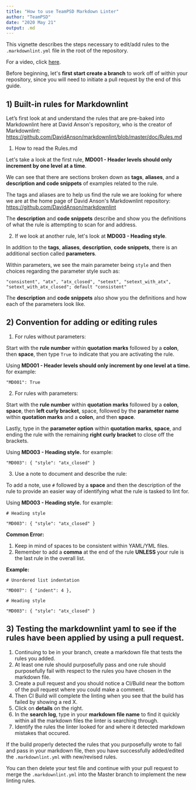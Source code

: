 ```yaml
---
title: "How to use TeamPSD Markdown Linter"
author: "TeamPSD"
date: "2020 May 21"
output: .md
---
```


This vignette describes the steps necessary to edit/add rules to  the `.markdownlint.yml` file in the root of the repository.

For a video, click [here](https://mtl.how).

Before beginning, let's **first start create a branch** to work off of within your repository, since you will need to initiate a pull request by the end of this guide. 

## 1) Built-in rules for Markdownlint
Let’s first look at and understand the rules that are pre-baked into Markdownlint here at David Anson's repository, who is the creator of Markdownlint:
https://github.com/DavidAnson/markdownlint/blob/master/doc/Rules.md

1) How to read the Rules.md

Let's take a look at the first rule, **MD001 - Header levels should only increment by one level at a time**.

We can see that there are sections broken down as **tags**, **aliases**, and a **description and code snippets** of examples related to the rule.

The tags and aliases are to help us find the rule we are looking for where we are at the home page of David Anson's Markdownlint repository: https://github.com/DavidAnson/markdownlint

The **description** and **code snippets** describe and show you the definitions of what the rule is attempting to scan for and address.

2) If we look at another rule, let's look at **MD003 - Heading style**.

In addition to the **tags**, **aliases**, **description**, **code snippets**, there is an additional section called **parameters**.

Within parameters, we see the main parameter being `style` and then choices regarding the parameter style such as:

`"consistent", "atx", "atx_closed", "setext", "setext_with_atx", "setext_with_atx_closed"; default "consistent"`

The **description** and **code snippets** also show you the definitions and how each of the parameters look like.

## 2) Convention for adding or editing rules

1) For rules without parameters:

Start with the **rule number** within **quotation marks** followed by a **colon**, then  **space**, then type `True` to indicate that you are activating the rule.

Using **MD001 - Header levels should only increment by one level at a time.** for example:

`"MD001": True`

2) For rules with parameters:

Start with the **rule number** within **quotation marks** followed by a **colon**, **space**, 
then **left curly bracket**, space, followed by the **parameter name** within **quotation marks** and a **colon**, and then **space**.

Lastly, type in the **parameter option** within **quotation marks**, **space**, and ending the rule with the remaining **right curly bracket** to close off the brackets. 

Using **MD003 - Heading style.** for example:

`"MD003": { "style": "atx_closed" }`

3) Use a note to document and describe the rule:

To add a note, use `#` followed by a **space** and then the description of the rule to provide an easier way of identifying what the rule is tasked to lint for.

Using **MD003 - Heading style.** for example:

`# Heading style`

`"MD003": { "style": "atx_closed" }`

**Common Error:** 
1. Keep in mind of spaces to be consistent within YAML/YML files.
2. Remember to add a **comma** at the end of the rule **UNLESS** your rule is the last rule in the overall list.

**Example:**

`# Unordered list indentation`

`"MD007": { "indent": 4 },`

`# Heading style`

`"MD003": { "style": "atx_closed" }`

## 3) Testing the markdownlint yaml to see if the rules have been applied by using a pull request.

1) Continuing to be in your branch, create a markdown file that tests the rules you added. 
2) At least one rule should purposefully pass and one rule should purposefully fail with respect to the rules you have chosen in the markdown file.
3) Create a pull request and you should notice a CI/Build near the bottom of the pull request where you could make a comment.
4) Then CI Build will complete the linting when you see that the build has failed by showing a red X.
5) Click on **details** on the right.
5) In the **search log**, type in your **markdown file name** to find it quickly within all the markdown files the linter is searching through.
6) Identify the rules the linter looked for and where it detected markdown mistakes that occured. 

If the build properly detected the rules that you purposefully wrote to fail and pass in your markdown file, then you have successfully added/edited the `.markdownlint.yml` with new/revised rules. 

You can then delete your test file and continue with your pull request to merge the `.markdownlint.yml` into the Master branch to implement the new linting rules.
